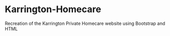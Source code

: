 # Karrington-Homecare
Recreation of the Karrington Private Homecare website using Bootstrap and HTML
